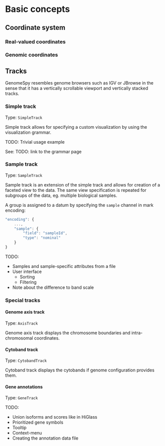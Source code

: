 # Basic concepts

## Coordinate system

### Real-valued coordinates

### Genomic coordinates

## Tracks

GenomeSpy resembles genome browsers such as IGV or JBrowse in the sense
that it has a vertically scrollable viewport and vertically stacked tracks.

### Simple track

Type: `SimpleTrack`

Simple track allows for specifying a custom visualization by using the
visualization grammar.

TODO: Trivial usage example

See: TODO: link to the grammar page

### Sample track

Type: `SampleTrack`

Sample track is an extension of the simple track and allows for creation
of a faceted view to the data. The same view specification is repeated for
subgroups of the data, eg. multiple biological samples.

A group is assigned to a datum by specifying the `sample` channel in mark
encoding:

```javascript
"encoding": {
    ...,
    "sample": {
        "field": "sampleId",
        "type": "nominal"
    }
}
```

TODO:

* Samples and sample-specific attributes from a file
* User interface
    * Sorting
    * Filtering
* Note about the difference to band scale

### Special tracks

#### Genome axis track

Type: `AxisTrack`

Genome axis track displays the chromosome boundaries and intra-chromosomal
coordinates.

#### Cytoband track

Type: `CytobandTrack`

Cytoband track displays the cytobands if genome configuration provides them.

#### Gene annotations

Type: `GeneTrack`

TODO:

* Union isoforms and scores like in HiGlass
* Prioritized gene symbols
* Tooltip
* Context-menu
* Creating the annotation data file